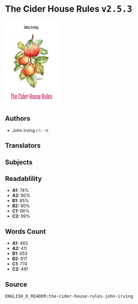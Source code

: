 # The Cider House Rules <kbd>v2.5.3</kbd>

![](./cover.medium.jpg "")

## Authors


 - John Irving <small>(-1 - -1)</small>

## Translators



## Subjects



## Readablility


 - **A1:** 74%
 - **A2:** 80%
 - **B1:** 85%
 - **B2:** 90%
 - **C1:** 96%
 - **C2:** 99%

## Words Count


 - **A1:** 483
 - **A2:** 411
 - **B1:** 653
 - **B2:** 817
 - **C1:** 774
 - **C2:** 491

## Source


<kbd>ENGLISH_E_READER:the-cider-house-rules-john-irving</kbd>
